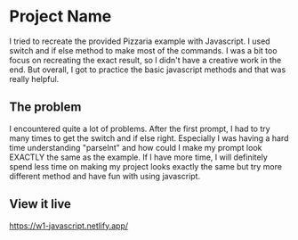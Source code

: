 # Project Name

I tried to recreate the provided Pizzaria example with Javascript. I used switch and if else method to make most of the commands. I was a bit too focus on recreating the exact result, so I didn't have a creative work in the end. But overall, I got to practice the basic javascript methods and that was really helpful.

## The problem

I encountered quite a lot of problems. After the first prompt, I had to try many times to get the switch and if else right. Especially I was having a hard time understanding "parseInt" and how could I make my prompt look EXACTLY the same as the example.
If I have more time, I will definitely spend less time on making my project looks exactly the same but try more different method and have fun with using javascript.

## View it live

https://w1-javascript.netlify.app/
